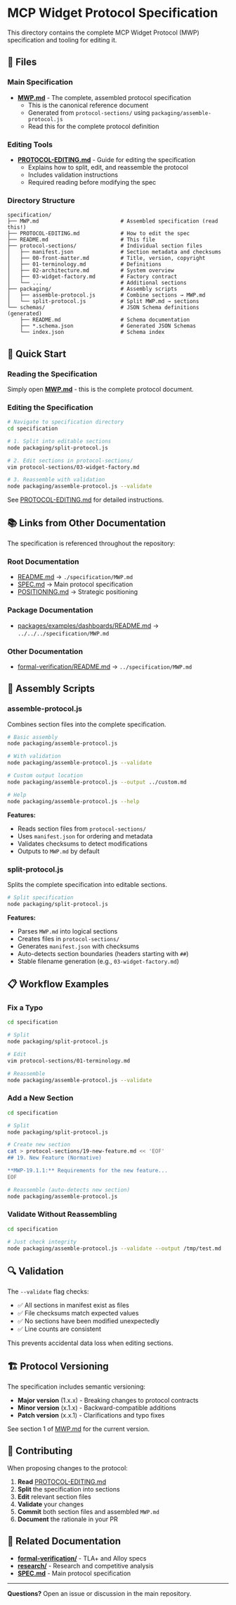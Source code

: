 # MCP Widget Protocol Specification

This directory contains the complete MCP Widget Protocol (MWP) specification and tooling for editing it.

## 📄 Files

### Main Specification

- **[MWP.md](./MWP.md)** - The complete, assembled protocol specification
  - This is the canonical reference document
  - Generated from `protocol-sections/` using `packaging/assemble-protocol.js`
  - Read this for the complete protocol definition

### Editing Tools

- **[PROTOCOL-EDITING.md](./PROTOCOL-EDITING.md)** - Guide for editing the specification
  - Explains how to split, edit, and reassemble the protocol
  - Includes validation instructions
  - Required reading before modifying the spec

### Directory Structure

```
specification/
├── MWP.md                          # Assembled specification (read this!)
├── PROTOCOL-EDITING.md             # How to edit the spec
├── README.md                       # This file
├── protocol-sections/              # Individual section files
│   ├── manifest.json               # Section metadata and checksums
│   ├── 00-front-matter.md          # Title, version, copyright
│   ├── 01-terminology.md           # Definitions
│   ├── 02-architecture.md          # System overview
│   ├── 03-widget-factory.md        # Factory contract
│   └── ...                         # Additional sections
├── packaging/                      # Assembly scripts
│   ├── assemble-protocol.js        # Combine sections → MWP.md
│   └── split-protocol.js           # Split MWP.md → sections
└── schemas/                        # JSON Schema definitions (generated)
    ├── README.md                   # Schema documentation
    ├── *.schema.json               # Generated JSON Schemas
    └── index.json                  # Schema index
```

## 🚀 Quick Start

### Reading the Specification

Simply open **[MWP.md](./MWP.md)** - this is the complete protocol document.

### Editing the Specification

```bash
# Navigate to specification directory
cd specification

# 1. Split into editable sections
node packaging/split-protocol.js

# 2. Edit sections in protocol-sections/
vim protocol-sections/03-widget-factory.md

# 3. Reassemble with validation
node packaging/assemble-protocol.js --validate
```

See [PROTOCOL-EDITING.md](./PROTOCOL-EDITING.md) for detailed instructions.

## 📚 Links from Other Documentation

The specification is referenced throughout the repository:

### Root Documentation
- [README.md](../README.md) → `./specification/MWP.md`
- [SPEC.md](../SPEC.md) → Main protocol specification
- [POSITIONING.md](../POSITIONING.md) → Strategic positioning

### Package Documentation
- [packages/examples/dashboards/README.md](../packages/examples/dashboards/README.md) → `../../../specification/MWP.md`

### Other Documentation
- [formal-verification/README.md](../formal-verification/README.md) → `../specification/MWP.md`

## 🔧 Assembly Scripts

### assemble-protocol.js

Combines section files into the complete specification.

```bash
# Basic assembly
node packaging/assemble-protocol.js

# With validation
node packaging/assemble-protocol.js --validate

# Custom output location
node packaging/assemble-protocol.js --output ../custom.md

# Help
node packaging/assemble-protocol.js --help
```

**Features:**
- Reads section files from `protocol-sections/`
- Uses `manifest.json` for ordering and metadata
- Validates checksums to detect modifications
- Outputs to `MWP.md` by default

### split-protocol.js

Splits the complete specification into editable sections.

```bash
# Split specification
node packaging/split-protocol.js
```

**Features:**
- Parses `MWP.md` into logical sections
- Creates files in `protocol-sections/`
- Generates `manifest.json` with checksums
- Auto-detects section boundaries (headers starting with `##`)
- Stable filename generation (e.g., `03-widget-factory.md`)

## 📋 Workflow Examples

### Fix a Typo

```bash
cd specification

# Split
node packaging/split-protocol.js

# Edit
vim protocol-sections/01-terminology.md

# Reassemble
node packaging/assemble-protocol.js --validate
```

### Add a New Section

```bash
cd specification

# Split
node packaging/split-protocol.js

# Create new section
cat > protocol-sections/19-new-feature.md << 'EOF'
## 19. New Feature (Normative)

**MWP-19.1.1:** Requirements for the new feature...
EOF

# Reassemble (auto-detects new section)
node packaging/assemble-protocol.js
```

### Validate Without Reassembling

```bash
cd specification

# Just check integrity
node packaging/assemble-protocol.js --validate --output /tmp/test.md
```

## 🔍 Validation

The `--validate` flag checks:

- ✅ All sections in manifest exist as files
- ✅ File checksums match expected values
- ✅ No sections have been modified unexpectedly
- ✅ Line counts are consistent

This prevents accidental data loss when editing sections.

## 🏗️ Protocol Versioning

The specification includes semantic versioning:

- **Major version** (1.x.x) - Breaking changes to protocol contracts
- **Minor version** (x.1.x) - Backward-compatible additions
- **Patch version** (x.x.1) - Clarifications and typo fixes

See section 1 of [MWP.md](./MWP.md) for the current version.

## 🤝 Contributing

When proposing changes to the protocol:

1. **Read** [PROTOCOL-EDITING.md](./PROTOCOL-EDITING.md)
2. **Split** the specification into sections
3. **Edit** relevant section files
4. **Validate** your changes
5. **Commit** both section files and assembled `MWP.md`
6. **Document** the rationale in your PR

## 📖 Related Documentation

- **[formal-verification/](../formal-verification/)** - TLA+ and Alloy specs
- **[research/](../research/)** - Research and competitive analysis
- **[SPEC.md](../SPEC.md)** - Main protocol specification

---

**Questions?** Open an issue or discussion in the main repository.
